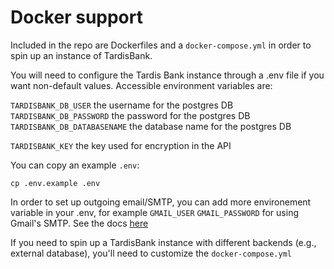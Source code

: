 Docker support
==============

Included in the repo are Dockerfiles and a `docker-compose.yml` in order to spin up an instance of TardisBank.

You will need to configure the Tardis Bank instance through a .env file if you want non-default values.
Accessible environment variables are:

`TARDISBANK_DB_USER`   the username for the postgres DB
`TARDISBANK_DB_PASSWORD`   the password for the postgres DB
`TARDISBANK_DB_DATABASENAME`   the database name for the postgres DB

`TARDISBANK_KEY` the key used for encryption in the API

You can copy an example `.env`: 

    cp .env.example .env

In order to set up outgoing email/SMTP, you can add more environement variable in your .env,
for example `GMAIL_USER` `GMAIL_PASSWORD` for using Gmail's SMTP. See the docs [here](https://github.com/namshi/docker-smtp)

If you need to spin up a TardisBank instance with different backends (e.g., external database), 
you'll need to customize the `docker-compose.yml`
